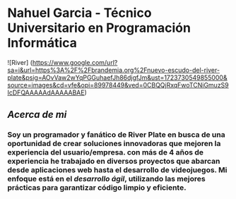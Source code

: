# **Nahuel Garcia - Técnico Universitario en Programación Informática**

![River] (https://www.google.com/url?sa=i&url=https%3A%2F%2Fbrandemia.org%2Fnuevo-escudo-del-river-plate&psig=AOvVaw2wYqPGGuhaefJh86djgfJm&ust=1723730549855000&source=images&cd=vfe&opi=89978449&ved=0CBQQjRxqFwoTCNiGmuzS9IcDFQAAAAAdAAAAABAE)

## _**Acerca de mi**_

### Soy un programador y fanático de River Plate en busca de una oportunidad de crear soluciones innovadoras que mejoren la experiencia del usuario/empresa. con más de **4 años de experiencia** he trabajado en diversos proyectos que abarcan desde aplicaciones web hasta el desarrollo de videojuegos. Mi enfoque está en el _desarrollo ágil_, utilizando las mejores prácticas para garantizar código limpio y eficiente.

 

